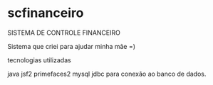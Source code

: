 # scfinanceiro

SISTEMA DE CONTROLE FINANCEIRO

Sistema que criei para ajudar minha mãe =)

tecnologias utilizadas

java
jsf2
primefaces2
mysql
jdbc para conexão ao banco de dados.

